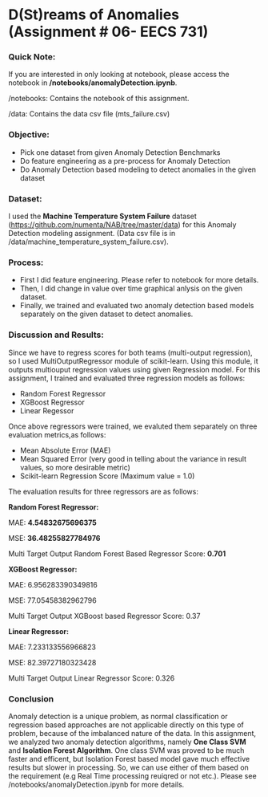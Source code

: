 
D(St)reams of Anomalies (Assignment # 06- EECS 731)
==============================


### Quick Note:
If you are interested in only looking at notebook, please access the notebook in **/notebooks/anomalyDetection.ipynb**.

/notebooks: Contains the notebook of this assignment.

/data: Contains the data csv file (mts_failure.csv)

### Objective:

<ul>
<li>Pick one dataset from given Anomaly Detection Benchmarks</li>
<li>Do feature engineering as a pre-process for Anomaly Detection</li>
<li>Do Anomaly Detection based modeling to detect anomalies in the given dataset</li>
</ul>

### Dataset:

I used the **Machine Temperature System Failure** dataset (https://github.com/numenta/NAB/tree/master/data) for this Anomaly Detection modeling assignment. (Data csv file is in /data/machine_temperature_system_failure.csv).

### Process:

<ul>
<li>First I did feature engineering. Please refer to notebook for more details.</li>
<li>Then, I did change in value over time graphical anlysis on the given dataset.</li>
<li>Finally, we trained and evaluated two anomaly detection based models separately on the given dataset to detect anomalies.</li>
</ul>

### Discussion and Results:
Since we have to regress scores for both teams (multi-output regression), so I used MultiOutputRegressor module of scikit-learn. Using this module, it outputs multiouput regression values using given Regression model. For this assignment, I trained and evaluated three regression models as follows:

<ul>
<li>Random Forest Regressor</li>
<li>XGBoost Regressor</li>
<li>Linear Regessor</li>
</ul>

Once above regressors were trained, we evaluted them separately on three evaluation metrics,as follows:

<ul>
<li>Mean Absolute Error (MAE)</li>
<li>Mean Squared Error (very good in telling about the variance in result values, so more desirable metric)</li>
<li>Scikit-learn Regression Score (Maximum value = 1.0) </li>
</ul>

The evaluation results for three regressors are as follows:

**Random Forest Regressor:**

MAE: **4.54832675696375**

MSE: **36.48255827784976**

Multi Target Output Random Forest Based Regressor Score: **0.701**

**XGBoost Regressor:**

MAE: 6.956283390349816

MSE: 77.05458382962796

Multi Target Output XGBoost based Regressor Score: 0.37

**Linear Regressor:**

MAE: 7.233133556966823

MSE: 82.39727180323428

Multi Target Output Linear Regressor Score: 0.326

### Conclusion

Anomaly detection is a unique problem, as normal classification or regression based approaches are not applicable directly on this type of problem, because of the imbalanced nature of the data. In this assignment, we analyzed two anomaly detection algorithms, namely **One Class SVM** and **Isolation Forest Algorithm**. One class SVM was proved to be much faster and efficent, but Isolation Forest based model gave much effective results but slower in processing. So, we can use either of them based on the requirement (e.g Real Time processing reuiqred or not etc.). Please see /notebooks/anomalyDetection.ipynb for more details.






